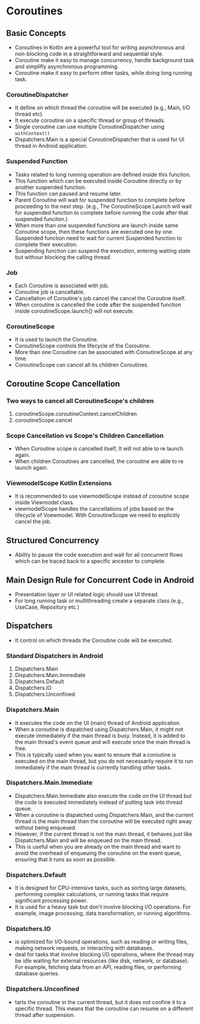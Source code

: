 # Coroutines

## Basic Concepts

- Coroutines in Kotlin are a powerful tool for writing asynchronous and non-blocking code in a straightforward and sequential style.
- Coroutine make it easy to manage concurrency, handle background task and simplifly asynchronous programming.
- Coroutine make it easy to perform other tasks, while doing long running task.

### CoroutineDispatcher
- It define on which thread the coroutine will be executed (e.g., Main, I/O thread etc).
- It execute coroutine on a specific thread or group of threads.
- Single coroutine can use multiple CoroutineDispatcher using `withContext()`
- Dispatchers.Main is a special CoroutineDispatcher that is used for UI thread in Android application. 

### Suspended Function
- Tasks related to long running operation are defined inside this funciton.
- This function which can be executed inside Coroutine directly or by another suspended function.
- This function can paused and resume later.
- Parent Coroutine will wait for suspended function to complete before proceeding to the next step. (e.g., The CoroutineScope.Launch will wait for suspended function to complete before running the code after that suspended funciton.)
- When more than one suspended functions are launch inside same Coroutine scope, then these functions are executed one by one. Suspended function need to wait for current Suspended function to complete their execution.
- Suspending function can suspend the execution, entering waiting state but withour blocking the calling thread.

### Job
- Each Coroutine is associated with job.
- Coroutine job is cancellable.
- Cancellation of Coroutine's job cancel the cancel the Coroutine itself.
- When coroutine is cancelled the code after the suspended function inside coroutineScope.launch{} will not execute.

### CoroutineScope
- It is used to launch the Coroutine.
- CoroutineScope controls the lifecycle of the Coroutine.
- More than one Coroutine can be associated with CoroutineScope at any time.
- CoroutineScope can cancel all its children Coroutines.


## Coroutine Scope Cancellation

### Two ways to cancel all CoroutineScope's children
1. coroutineScope.coroutineContext.cancelChildren
2. coroutineScope.cancel

### Scope Cancellation vs Scope's Children Cancellation
- When Coroutine scope is cancelled itself, It will not able to re launch again.
- When children Coroutines are cancelled, the coroutine are able to re launch again.

### ViewmodelScope Kotlin Extensions
- It is recommended to use viewmodelScope instead of coroutine scope inside Viewmodel class.
- viewmodelScope handles the cancellations of jobs based on the lifecycle of Voewmodel. With CoroutineScope we need to explicitly cancel the job.


## Structured Concurrency

- Ability to pause the code execution and wait for all concurrent flows which can be traced back to a specific ancestor to complete.

## Main Design Rule for Concurrent Code in Android

- Presentation layer or UI related logic should use UI thread.
- For long running task or multithreading create a separate class (e.g., UseCase, Repository etc.)


## Dispatchers
- It control on which threads the Coroutine code will be executed.

### Standard Dispatchers in Android
1. Dispatchers.Main
2. Dispatchers.Main.Immediate
3. Dispatchers.Default
4. Dispatchers.IO
5. Dispatchers.Unconfined

### Dispatchers.Main
- It executes the code on the UI (main) thread of Android application.
- When a coroutine is dispatched using Dispatchers.Main, it might not execute immediately if the main thread is busy. Instead, it is added to the main thread's event queue and will execute once the main thread is free.
- This is typically used when you want to ensure that a coroutine is executed on the main thread, but you do not necessarily require it to run immediately if the main thread is currently handling other tasks.

### Dispatchers.Main.Immediate
- Dispatchers.Main.Immediate also execute the code on the UI thread but the code is executed immediately instead of putting task into thread queue.
- When a coroutine is dispatched using Dispatchers.Main, and the current thread is the main thread then the coroutine will be executed right away without being enqueued.
- However, if the current thread is not the main thread, it behaves just like Dispatchers.Main and will be enqueued on the main thread.
- This is useful when you are already on the main thread and want to avoid the overhead of enqueuing the coroutine on the event queue, ensuring that it runs as soon as possible.

### Dispatchers.Default
- It is designed for CPU-intensive tasks, such as sorting large datasets, performing complex calculations, or running tasks that require significant processing power.
- It is used for a heavy task but don't involve blocking I/O operations. For example, image processing, data transformation, or running algorithms.

### Dispatchers.IO
- is optimized for I/O-bound operations, such as reading or writing files, making network requests, or interacting with databases.
- deal for tasks that involve blocking I/O operations, where the thread may be idle waiting for external resources (like disk, network, or database). For example, fetching data from an API, reading files, or performing database queries.

### Dispatchers.Unconfined
- tarts the coroutine in the current thread, but it does not confine it to a specific thread. This means that the coroutine can resume on a different thread after suspension.













